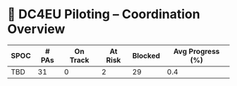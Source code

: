 # 🧭 DC4EU Piloting – Coordination Overview

| SPOC | # PAs | On Track | At Risk | Blocked | Avg Progress (%) |
|------|--------|----------|---------|---------|------------------|
| TBD | 31 | 0 | 2 | 29 | 0.4 |
